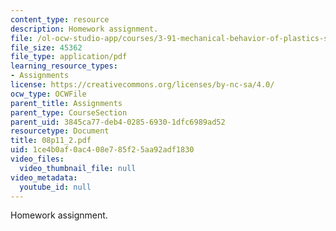 ```yaml
---
content_type: resource
description: Homework assignment.
file: /ol-ocw-studio-app/courses/3-91-mechanical-behavior-of-plastics-spring-2007/1ce4b0af0ac408e785f25aa92adf1830_08p11_2.pdf
file_size: 45362
file_type: application/pdf
learning_resource_types:
- Assignments
license: https://creativecommons.org/licenses/by-nc-sa/4.0/
ocw_type: OCWFile
parent_title: Assignments
parent_type: CourseSection
parent_uid: 3845ca77-deb4-0285-6930-1dfc6989ad52
resourcetype: Document
title: 08p11_2.pdf
uid: 1ce4b0af-0ac4-08e7-85f2-5aa92adf1830
video_files:
  video_thumbnail_file: null
video_metadata:
  youtube_id: null
---
```

Homework assignment.